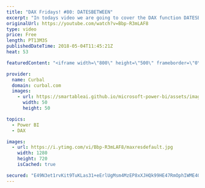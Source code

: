 ```yaml
---
title: "DAX Fridays! #80: DATESBETWEEN"
excerpt: "In todays video we are going to cover the DAX function DATESBETWEEN.  DATESBETWEEN function allows you to calculate amounts between two dates you specify.   For example, if you want to calculate the sum of sales between two specific dates, this is the perfect function for you.  You can \"hardcode\" the"
originalUrl: https://youtube.com/watch?v=Bbp-R3mLAF8
type: video
price: Free
length: PT13M3S
publishedDateTime: 2018-05-04T11:45:21Z
heat: 53

featuredContent: "<iframe width=\"800\" height=\"500\" frameborder=\"0\" src=\"https://www.youtube.com/embed/Bbp-R3mLAF8\" allow=\"accelerometer; autoplay; encrypted-media; gyroscope; picture-in-picture\" allowfullscreen></iframe>"

provider:
  name: Curbal
  domain: curbal.com
  images:
    - url: https://smartableai.github.io/microsoft-power-bi/assets/images/organizations/curbal.com-50x50.jpg
      width: 50
      height: 50

topics:
  - Power BI
  - DAX

images:
  - url: https://i.ytimg.com/vi/Bbp-R3mLAF8/maxresdefault.jpg
    width: 1280
    height: 720
    isCached: true

secured: "E49N3et1rvKit9TuKLas31+eErlUgMsm4MzEP8xXJHQk99HE47RmOphIWME4QL3FxEO/Bf4arKH+dmKby0hHd22L9v/h89kuGIkfe/oLN+BgPtA7cw6EEhWp0qryzar70FljV7p+ZC56N+TrZOrxc2cFM5xdHD4wCi5SqF1qlV7zlnIff//cCnIRYyGTi6xXzT3IlesirLDPswDNFkBjz9ABAw+pXKndZxW19TyF+RggP6c4QKUhBKPeRtamcKf4YVY7sRWyYIMu3gbIN2lGih17uMowytf3CHhPHPRokeMncSSrp3qpf9OWsbz12exU5Zo2J6zkbXPG2C+SrrVRGG7xnSYidixLssvCFhg+UCg5UM/z2IU9oYKyeddEGwU9rbzClik28a1coDAnBLhxfKCF3BQEcXKjtOa9WvCcIxs=;MXUDegEZ3esDTGqdNorS5g=="
---
```


